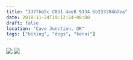 ```yaml
---
title: "337fbb5c C831 4ee8 9134 6b233384b7ea"
date: 2018-11-24T19:12:24-08:00
draft: false
location: "Cave Junction, OR"
tags: ["biking", "dogs", "kenai"]
---
```


![](https://d17enza3bfujl8.cloudfront.net/DSCF0695.jpg)
![](https://d17enza3bfujl8.cloudfront.net/DSCF0705.jpg)

